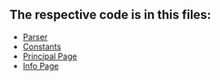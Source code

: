 ## The respective code is in this files:
- [Parser](../app_feup/lib/controller/parsers/parser_study_plan_position.dart)
- [Constants](../app_feup/lib/utils/study_plan_position_constants.dart)
- [Principal Page](../app_feup/lib/view/Pages/study_plan_page_view.dart)
- [Info Page](../app_feup/lib/view/Pages/info_study_plan_page_view.dart)